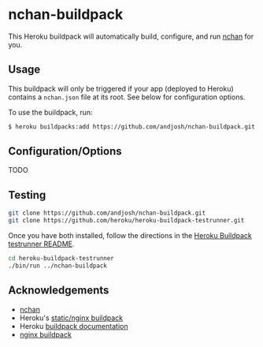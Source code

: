 # nchan-buildpack

This Heroku buildpack will automatically build, configure, and run [nchan][0] for you.

## Usage

This buildpack will only be triggered if your app (deployed to Heroku) contains a `nchan.json` file at its root. See below for configuration options.

To use the buildpack, run:
~~~sh
$ heroku buildpacks:add https://github.com/andjosh/nchan-buildpack.git
~~~

## Configuration/Options

TODO

## Testing

~~~sh
git clone https://github.com/andjosh/nchan-buildpack.git
git clone https://github.com/heroku/heroku-buildpack-testrunner.git
~~~

Once you have both installed, follow the directions in the [Heroku Buildpack testrunner README][4].

~~~sh
cd heroku-buildpack-testrunner
./bin/run ../nchan-buildpack
~~~

## Acknowledgements

- [nchan][0]
- Heroku's [static/nginx buildpack][1]
- Heroku [buildpack documentation][2]
- [nginx buildpack][3]

[0]: https://github.com/slact/nchan
[1]: https://github.com/heroku/heroku-buildpack-static
[2]: https://devcenter.heroku.com/articles/buildpack-api
[3]: https://github.com/ryandotsmith/nginx-buildpack
[4]: https://github.com/heroku/heroku-buildpack-testrunner
